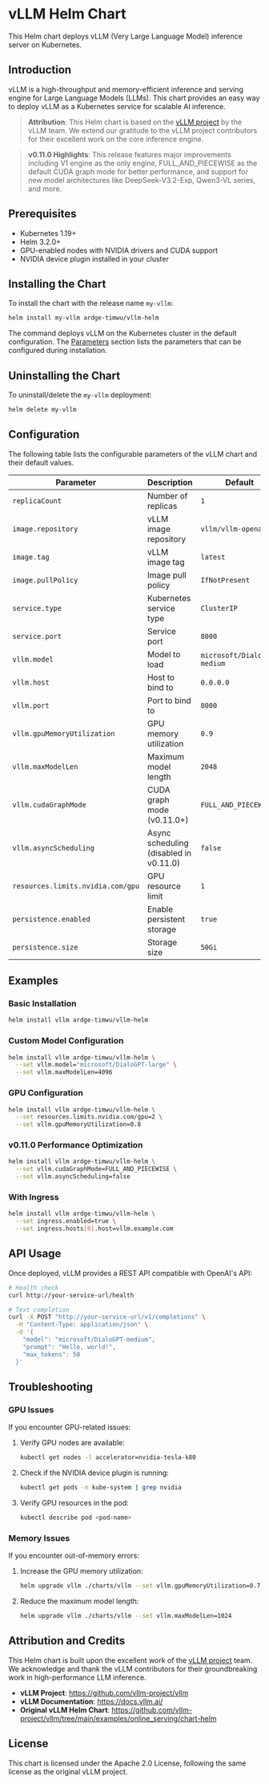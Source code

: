# vLLM Helm Chart

This Helm chart deploys vLLM (Very Large Language Model) inference server on Kubernetes.

## Introduction

vLLM is a high-throughput and memory-efficient inference and serving engine for Large Language Models (LLMs). This chart provides an easy way to deploy vLLM as a Kubernetes service for scalable AI inference.

> **Attribution**: This Helm chart is based on the [vLLM project](https://github.com/vllm-project/vllm) by the vLLM team. We extend our gratitude to the vLLM project contributors for their excellent work on the core inference engine.

> **v0.11.0 Highlights**: This release features major improvements including V1 engine as the only engine, FULL_AND_PIECEWISE as the default CUDA graph mode for better performance, and support for new model architectures like DeepSeek-V3.2-Exp, Qwen3-VL series, and more.

## Prerequisites

- Kubernetes 1.19+
- Helm 3.2.0+
- GPU-enabled nodes with NVIDIA drivers and CUDA support
- NVIDIA device plugin installed in your cluster

## Installing the Chart

To install the chart with the release name `my-vllm`:

```bash
helm install my-vllm ardge-timwu/vllm-helm
```

The command deploys vLLM on the Kubernetes cluster in the default configuration. The [Parameters](#parameters) section lists the parameters that can be configured during installation.

## Uninstalling the Chart

To uninstall/delete the `my-vllm` deployment:

```bash
helm delete my-vllm
```

## Configuration

The following table lists the configurable parameters of the vLLM chart and their default values.

| Parameter | Description | Default |
|-----------|-------------|---------|
| `replicaCount` | Number of replicas | `1` |
| `image.repository` | vLLM image repository | `vllm/vllm-openai` |
| `image.tag` | vLLM image tag | `latest` |
| `image.pullPolicy` | Image pull policy | `IfNotPresent` |
| `service.type` | Kubernetes service type | `ClusterIP` |
| `service.port` | Service port | `8000` |
| `vllm.model` | Model to load | `microsoft/DialoGPT-medium` |
| `vllm.host` | Host to bind to | `0.0.0.0` |
| `vllm.port` | Port to bind to | `8000` |
| `vllm.gpuMemoryUtilization` | GPU memory utilization | `0.9` |
| `vllm.maxModelLen` | Maximum model length | `2048` |
| `vllm.cudaGraphMode` | CUDA graph mode (v0.11.0+) | `FULL_AND_PIECEWISE` |
| `vllm.asyncScheduling` | Async scheduling (disabled in v0.11.0) | `false` |
| `resources.limits.nvidia.com/gpu` | GPU resource limit | `1` |
| `persistence.enabled` | Enable persistent storage | `true` |
| `persistence.size` | Storage size | `50Gi` |

## Examples

### Basic Installation

```bash
helm install vllm ardge-timwu/vllm-helm
```

### Custom Model Configuration

```bash
helm install vllm ardge-timwu/vllm-helm \
  --set vllm.model="microsoft/DialoGPT-large" \
  --set vllm.maxModelLen=4096
```

### GPU Configuration

```bash
helm install vllm ardge-timwu/vllm-helm \
  --set resources.limits.nvidia.com/gpu=2 \
  --set vllm.gpuMemoryUtilization=0.8
```

### v0.11.0 Performance Optimization

```bash
helm install vllm ardge-timwu/vllm-helm \
  --set vllm.cudaGraphMode=FULL_AND_PIECEWISE \
  --set vllm.asyncScheduling=false
```

### With Ingress

```bash
helm install vllm ardge-timwu/vllm-helm \
  --set ingress.enabled=true \
  --set ingress.hosts[0].host=vllm.example.com
```

## API Usage

Once deployed, vLLM provides a REST API compatible with OpenAI's API:

```bash
# Health check
curl http://your-service-url/health

# Text completion
curl -X POST "http://your-service-url/v1/completions" \
  -H "Content-Type: application/json" \
  -d '{
    "model": "microsoft/DialoGPT-medium",
    "prompt": "Hello, world!",
    "max_tokens": 50
  }'
```

## Troubleshooting

### GPU Issues

If you encounter GPU-related issues:

1. Verify GPU nodes are available:
   ```bash
   kubectl get nodes -l accelerator=nvidia-tesla-k80
   ```

2. Check if the NVIDIA device plugin is running:
   ```bash
   kubectl get pods -n kube-system | grep nvidia
   ```

3. Verify GPU resources in the pod:
   ```bash
   kubectl describe pod <pod-name>
   ```

### Memory Issues

If you encounter out-of-memory errors:

1. Increase the GPU memory utilization:
   ```bash
   helm upgrade vllm ./charts/vllm --set vllm.gpuMemoryUtilization=0.7
   ```

2. Reduce the maximum model length:
   ```bash
   helm upgrade vllm ./charts/vllm --set vllm.maxModelLen=1024
   ```

## Attribution and Credits

This Helm chart is built upon the excellent work of the [vLLM project](https://github.com/vllm-project/vllm) team. We acknowledge and thank the vLLM contributors for their groundbreaking work in high-performance LLM inference.

- **vLLM Project**: https://github.com/vllm-project/vllm
- **vLLM Documentation**: https://docs.vllm.ai/
- **Original vLLM Helm Chart**: https://github.com/vllm-project/vllm/tree/main/examples/online_serving/chart-helm

## License

This chart is licensed under the Apache 2.0 License, following the same license as the original vLLM project.
